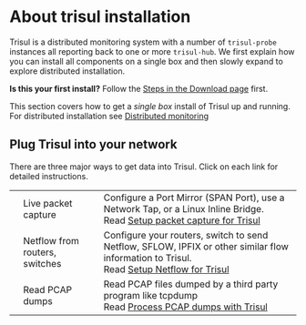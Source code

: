 # About trisul installation

Trisul is a distributed monitoring system with a number of
`trisul-probe` instances all reporting back to one or more `trisul-hub`.
We first explain how you can install all components on a single box and
then slowly expand to explore distributed installation.

<div class="info info-circle autohint">

**Is this your first install?** Follow the [Steps in the Download
page](/download) first.

</div>

<div class="danger info-circle autohint">

This section covers how to get a *single box* install of Trisul up and
running. For distributed installation see [Distributed
monitoring](/docs/ug/domain/index.html)

</div>

## Plug Trisul into your network

There are three major ways to get data into Trisul. Click on each link
for detailed instructions.

|                                |                                |                                                                                                                                                                                      |
| ------------------------------ | ------------------------------ | ------------------------------------------------------------------------------------------------------------------------------------------------------------------------------------ |
| <i class="fa fa-th"/>          | Live packet capture            | Configure a Port Mirror (SPAN Port), use a Network Tap, or a Linux Inline Bridge. <br/>Read [Setup packet capture for Trisul](/docs/ug/install/input_packets.html)                   |
| <i class="fa fa-sitemap"/>     | Netflow from routers, switches | Configure your routers, switch to send Netflow, SFLOW, IPFIX or other similar flow information to Trisul. <br/> Read [Setup Netflow for Trisul](/docs/ug/install/input_netflow.html) |
| <i class="fa fa-file-text-o"/> | Read PCAP dumps                | Read PCAP files dumped by a third party program like tcpdump <br/> Read [Process PCAP dumps with Trisul](/docs/howto/offline_proc.html)                                              |
